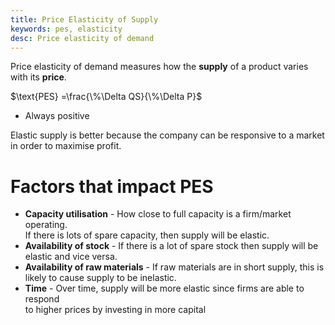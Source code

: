 ```yaml
---
title: Price Elasticity of Supply
keywords: pes, elasticity
desc: Price elasticity of demand
---
```

Price elasticity of demand measures how the **supply** of a product varies with
its **price**.

$\text{PES}  =\frac{\%\Delta QS}{\%\Delta P}$

- Always positive

Elastic supply is better because the company can be responsive to a market in order
to maximise profit.

# Factors that impact PES #
- **Capacity utilisation** - How close to full capacity is a firm/market operating.  
  If there is lots of spare capacity, then supply will be elastic.
- **Availability of stock** - If there is a lot of spare stock then supply will be  
  elastic and vice versa.
- **Availability of raw materials** - If raw materials are in short supply, this is  
  likely to cause supply to be inelastic.
- **Time** - Over time, supply will be more elastic since firms are able to respond  
  to higher prices by investing in more capital

